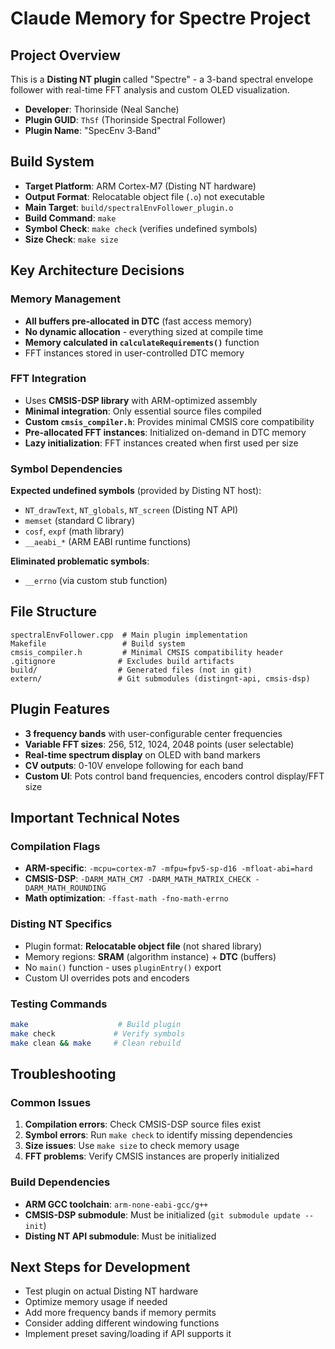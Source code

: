 # Claude Memory for Spectre Project

## Project Overview
This is a **Disting NT plugin** called "Spectre" - a 3-band spectral envelope follower with real-time FFT analysis and custom OLED visualization.

- **Developer**: Thorinside (Neal Sanche)
- **Plugin GUID**: `ThSf` (Thorinside Spectral Follower)
- **Plugin Name**: "SpecEnv 3‑Band"

## Build System
- **Target Platform**: ARM Cortex-M7 (Disting NT hardware)
- **Output Format**: Relocatable object file (`.o`) not executable
- **Main Target**: `build/spectralEnvFollower_plugin.o`
- **Build Command**: `make`
- **Symbol Check**: `make check` (verifies undefined symbols)
- **Size Check**: `make size`

## Key Architecture Decisions

### Memory Management
- **All buffers pre-allocated in DTC** (fast access memory)
- **No dynamic allocation** - everything sized at compile time
- **Memory calculated in `calculateRequirements()`** function
- FFT instances stored in user-controlled DTC memory

### FFT Integration
- Uses **CMSIS-DSP library** with ARM-optimized assembly
- **Minimal integration**: Only essential source files compiled
- **Custom `cmsis_compiler.h`**: Provides minimal CMSIS core compatibility
- **Pre-allocated FFT instances**: Initialized on-demand in DTC memory
- **Lazy initialization**: FFT instances created when first used per size

### Symbol Dependencies
**Expected undefined symbols** (provided by Disting NT host):
- `NT_drawText`, `NT_globals`, `NT_screen` (Disting NT API)
- `memset` (standard C library)
- `cosf`, `expf` (math library)
- `__aeabi_*` (ARM EABI runtime functions)

**Eliminated problematic symbols**:
- `__errno` (via custom stub function)

## File Structure
```
spectralEnvFollower.cpp  # Main plugin implementation
Makefile                 # Build system
cmsis_compiler.h         # Minimal CMSIS compatibility header
.gitignore              # Excludes build artifacts
build/                  # Generated files (not in git)
extern/                 # Git submodules (distingnt-api, cmsis-dsp)
```

## Plugin Features
- **3 frequency bands** with user-configurable center frequencies
- **Variable FFT sizes**: 256, 512, 1024, 2048 points (user selectable)
- **Real-time spectrum display** on OLED with band markers
- **CV outputs**: 0-10V envelope following for each band
- **Custom UI**: Pots control band frequencies, encoders control display/FFT size

## Important Technical Notes

### Compilation Flags
- **ARM-specific**: `-mcpu=cortex-m7 -mfpu=fpv5-sp-d16 -mfloat-abi=hard`
- **CMSIS-DSP**: `-DARM_MATH_CM7 -DARM_MATH_MATRIX_CHECK -DARM_MATH_ROUNDING`
- **Math optimization**: `-ffast-math -fno-math-errno`

### Disting NT Specifics
- Plugin format: **Relocatable object file** (not shared library)
- Memory regions: **SRAM** (algorithm instance) + **DTC** (buffers)
- No `main()` function - uses `pluginEntry()` export
- Custom UI overrides pots and encoders

### Testing Commands
```bash
make                    # Build plugin
make check             # Verify symbols  
make clean && make     # Clean rebuild
```

## Troubleshooting

### Common Issues
1. **Compilation errors**: Check CMSIS-DSP source files exist
2. **Symbol errors**: Run `make check` to identify missing dependencies
3. **Size issues**: Use `make size` to check memory usage
4. **FFT problems**: Verify CMSIS instances are properly initialized

### Build Dependencies
- **ARM GCC toolchain**: `arm-none-eabi-gcc/g++`
- **CMSIS-DSP submodule**: Must be initialized (`git submodule update --init`)
- **Disting NT API submodule**: Must be initialized

## Next Steps for Development
- Test plugin on actual Disting NT hardware
- Optimize memory usage if needed
- Add more frequency bands if memory permits
- Consider adding different windowing functions
- Implement preset saving/loading if API supports it